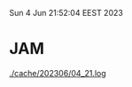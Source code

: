 Sun  4 Jun 21:52:04 EEST 2023
# JAM
<a href='./cache/202306/04_21.log'>./cache/202306/04_21.log</a>
